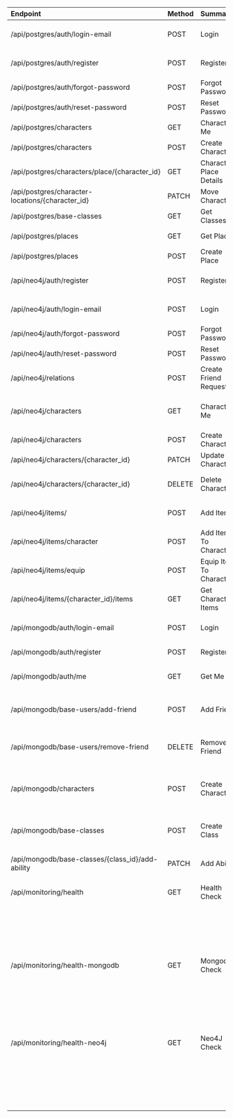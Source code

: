 | Endpoint                                         | Method   | Summary                 | Description                                      |
|:-------------------------------------------------|:---------|:------------------------|:-------------------------------------------------|
| /api/postgres/auth/login-email                   | POST     | Login                   | Login by email and password.                     |
| /api/postgres/auth/register                      | POST     | Register                | Register by email and password.                  |
| /api/postgres/auth/forgot-password               | POST     | Forgot Password         | Forgot password.                                 |
| /api/postgres/auth/reset-password                | POST     | Reset Password          | Reset password.                                  |
| /api/postgres/characters                         | GET      | Characters Me           | My characters.                                   |
| /api/postgres/characters                         | POST     | Create Character        | Create character.                                |
| /api/postgres/characters/place/{character_id}    | GET      | Character Place Details | Get place of character.                          |
| /api/postgres/character-locations/{character_id} | PATCH    | Move Character          | Move character.                                  |
| /api/postgres/base-classes                       | GET      | Get Classes             | Get all classes.                                 |
| /api/postgres/places                             | GET      | Get Places              | Get all places.                                  |
| /api/postgres/places                             | POST     | Create Place            | Create place.                                    |
| /api/neo4j/auth/register                         | POST     | Register                | Register by email and password.                  |
| /api/neo4j/auth/login-email                      | POST     | Login                   | Login by email and password.                     |
| /api/neo4j/auth/forgot-password                  | POST     | Forgot Password         | Forgot password.                                 |
| /api/neo4j/auth/reset-password                   | POST     | Reset Password          | Reset password.                                  |
| /api/neo4j/relations                             | POST     | Create Friend Request   | Create friend request.                           |
| /api/neo4j/characters                            | GET      | Characters Me           | Get characters for logged in user.               |
| /api/neo4j/characters                            | POST     | Create Character        | Create character.                                |
| /api/neo4j/characters/{character_id}             | PATCH    | Update Character        | Update character.                                |
| /api/neo4j/characters/{character_id}             | DELETE   | Delete Character        | Delete character if user owns.                   |
| /api/neo4j/items/                                | POST     | Add Item                | Create an item in the db.                        |
| /api/neo4j/items/character                       | POST     | Add Item To Character   | Add item to character.                           |
| /api/neo4j/items/equip                           | POST     | Equip Item To Character | Equip item to character.                         |
| /api/neo4j/items/{character_id}/items            | GET      | Get Character Items     | Return items on character.                       |
| /api/mongodb/auth/login-email                    | POST     | Login                   | Login by email and password.                     |
| /api/mongodb/auth/register                       | POST     | Register                | Create a new user.                               |
| /api/mongodb/auth/me                             | GET      | Get Me                  | Get the current user.                            |
| /api/mongodb/base-users/add-friend               | POST     | Add Friend              | Add a friend to the current user.                |
| /api/mongodb/base-users/remove-friend            | DELETE   | Remove Friend           | Remove a friend from the current user.           |
| /api/mongodb/characters                          | POST     | Create Character        | Create a character for the current user.         |
| /api/mongodb/base-classes                        | POST     | Create Class            | Create a class for the current user.             |
| /api/mongodb/base-classes/{class_id}/add-ability | PATCH    | Add Ability             | Add an ability to a class.                       |
| /api/monitoring/health                           | GET      | Health Check            | Checks the health of a project.                  |
|                                                  |          |                         |                                                  |
|                                                  |          |                         | It returns 200 if the project is healthy.        |
| /api/monitoring/health-mongodb                   | GET      | Mongodb Check           | Checks the health of the mongodb.                |
|                                                  |          |                         |                                                  |
|                                                  |          |                         | It returns 200 if the mongodb is healthy.        |
| /api/monitoring/health-neo4j                     | GET      | Neo4J Check             | Checks the health of the Neo4j database.         |
|                                                  |          |                         |                                                  |
|                                                  |          |                         | It returns 200 if the Neo4j database is healthy. |